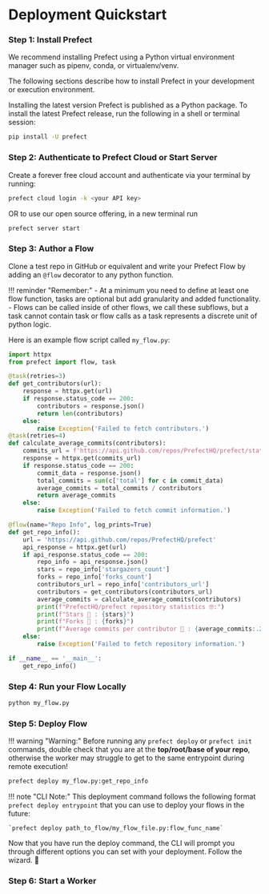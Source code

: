# Deployment Quickstart

### Step 1: Install Prefect

We recommend installing Prefect using a Python virtual environment manager such as pipenv, conda, or virtualenv/venv.

The following sections describe how to install Prefect in your development or execution environment.

Installing the latest version
Prefect is published as a Python package. To install the latest Prefect release, run the following in a shell or terminal session:

```bash 
pip install -U prefect
```
### Step 2: Authenticate to Prefect Cloud or Start Server
Create a forever free cloud account and authenticate via your terminal by running:
```bash
prefect cloud login -k <your API key>
```
OR to use our open source offering, in a new terminal run
```bash
prefect server start
```

### Step 3: Author a Flow
Clone a test repo in GitHub or equivalent and write your Prefect Flow by adding an `@flow` decorator to any python function.

!!! reminder "Remember:"
    - At a minimum you need to define at least one flow function, tasks are optional but add granularity and added functionality.
    - Flows can be called inside of other flows, we call these subflows, but a task cannot contain task or flow calls as a task represents a discrete unit of python logic.

Here is an example flow script called `my_flow.py`:

```python
import httpx
from prefect import flow, task

@task(retries=3)
def get_contributors(url):
    response = httpx.get(url)
    if response.status_code == 200:
        contributors = response.json()
        return len(contributors)
    else:
        raise Exception('Failed to fetch contributors.')
@task(retries=4)
def calculate_average_commits(contributors):
    commits_url = f'https://api.github.com/repos/PrefectHQ/prefect/stats/contributors'
    response = httpx.get(commits_url)
    if response.status_code == 200:
        commit_data = response.json()
        total_commits = sum(c['total'] for c in commit_data)
        average_commits = total_commits / contributors
        return average_commits
    else:
        raise Exception('Failed to fetch commit information.')

@flow(name="Repo Info", log_prints=True)
def get_repo_info():
    url = 'https://api.github.com/repos/PrefectHQ/prefect'
    api_response = httpx.get(url)
    if api_response.status_code == 200:
        repo_info = api_response.json()
        stars = repo_info['stargazers_count']
        forks = repo_info['forks_count']
        contributors_url = repo_info['contributors_url']
        contributors = get_contributors(contributors_url)
        average_commits = calculate_average_commits(contributors)
        print(f"PrefectHQ/prefect repository statistics 🤓:")
        print(f"Stars 🌠 : {stars}")
        print(f"Forks 🍴 : {forks}")
        print(f"Average commits per contributor 💌 : {average_commits:.2f}")
    else:
        raise Exception('Failed to fetch repository information.')

if __name__ == '__main__':
    get_repo_info()
```

### Step 4: Run your Flow Locally
```bash
python my_flow.py
``` 

### Step 5: Deploy Flow

!!! warning "Warning:"
    Before running any `prefect deploy` or `prefect init` commands, double check that you are at the **top/root/base of your repo**, otherwise the worker may struggle to get to the same entrypoint during remote execution!

```bash
prefect deploy my_flow.py:get_repo_info
```

!!! note "CLI Note:"
    This deployment command follows the following format `prefect deploy entrypoint` that you can use to deploy your flows in the future:
    
    `prefect deploy path_to_flow/my_flow_file.py:flow_func_name`

Now that you have run the deploy command, the CLI will prompt you through different options you can set with your deployment. Follow the wizard. 🧙 

### Step 6: Start a Worker

